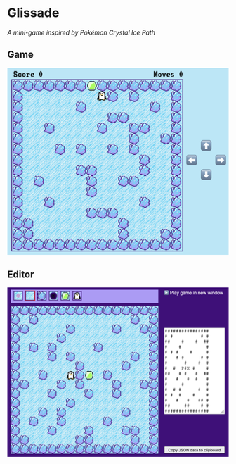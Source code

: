 # Glissade

*A mini-game inspired by Pokémon Crystal Ice Path*


## Game

![Game](game.png)

## Editor

![Game](editor.png)
